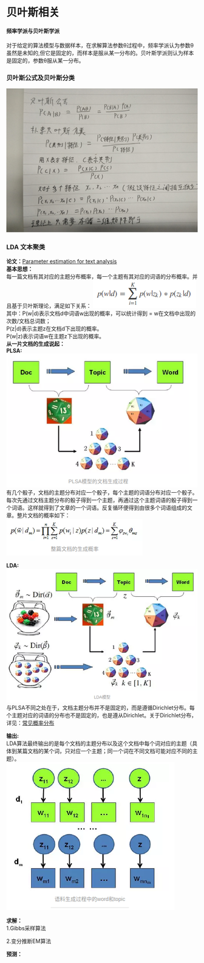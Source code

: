 贝叶斯相关
====
#### 频率学派与贝叶斯学派 ####
对于给定的算法模型与数据样本，在求解算法参数θ过程中，频率学派认为参数θ虽然是未知的,但它是固定的，而样本是服从某一分布的。贝叶斯学派则认为样本是固定的，参数θ服从某一分布。

### 贝叶斯公式及贝叶斯分类 ###
![贝叶斯公式及分类](/docs/ml/images/5_1-1.jpg)

### LDA 文本聚类 ###
**论文：**[Parameter estimation for text analysis](http://www.arbylon.net/publications/text-est.pdf)<br>
**基本思想：**<br>
每一篇文档有其对应的主题分布概率，每一个主题有其对应的词语的分布概率。并且基于贝叶斯理论，满足如下关系：
![LDA核心公式](/docs/ml/images/5_1-2.jpg)<br>
其中：P(w|d)表示文档d中词语w出现的概率，可以统计得到 = w在文档中出现的次数/文档总词数；<br>
P(z|d)表示主题z在文档d下出现的概率。<br>
P(w|z)表示词语w在主题z下出现的概率。<br>
**从一片文档的生成说起：**<br>
**PLSA:**<br>
![PLSA文档生成过程](/docs/ml/images/5_1-3.jpg)<br>
有几个骰子，文档的主题分布对应一个骰子，每个主题的词语分布对应一个骰子。每次先通过文档主题分布的骰子得到一个主题，再通过这个主题词语的骰子得到一个词语。这样就得到了文章的一个词语。反复循环便得到由很多个词语组成的文章。整片文档的概率如下：<br>
![文档对应词语的概率](/docs/ml/images/5_1-4.jpg)<br>

**LDA:**<br>
![LDA文档生成过程](/docs/ml/images/5_1-5.jpg)<br>
与PLSA不同之处在于，文档主题分布并不是固定的，而是遵循Dirichlet分布。每个主题对应的词语的分布也不是固定的，也是遵从Dirichlet。关于Dirichlet分布，详见：[常见概率分布](/docs/ml/4.md)

**输出:<br>**
LDA算法最终输出的是每个文档的主题分布以及这个文档中每个词对应的主题（具体到某篇文档的某个词，只对应一个主题；同一个词在不同文档可能对应不同的主题）。<br>
![最终输出](/docs/ml/images/5_1-6.jpg)

**求解：**<br>
1.Gibbs采样算法

2.变分推断EM算法

**预测：**<br>

